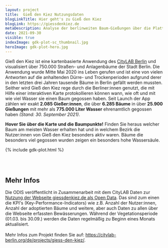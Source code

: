 ```yaml
---
layout: project
title:  Gieß den Kiez Nutzungsdaten
blogLinkTitle: Hier geht's zu Gieß den Kiez
blogLink: https://giessdenkiez.de
metaDescription: Analyse der berlinweiten Baum-Gießungen über die Plattform "Gieß den Kiez"
date: 2021-09-30
visible: true
indexImage: gdk-plot-sc_thumbnail.jpg
heroImage: gdk-plot-hero.jpg
---
```


Gieß den Kiez ist eine kartenbasierte Anwendung des [CityLAB Berlin](https://citylab-berlin.org/de/start/) und visualisiert über 750.000 Straßen- und Anlagenbäume der Stadt Berlin. Die Anwendung wurde Mitte Mai 2020 ins Leben gerufen und ist eine von vielen Antworten auf die anhaltenden Dürre- und Trockenperioden aufgrund derer in den letzten drei Jahren tausende Bäume in Berlin gefällt werden mussten. Seither wird Gieß den Kiez rege durch die Berliner:innen genutzt, die mit Hilfe einer interaktiven Karte protokollieren können wann, wie oft und mit wie viel Wasser sie einen Baum gegossen haben. Seit Launch der App zählen wir exakt **2.085 Gießer:innen**, die über **6.285 Bäume** in über **25.900 Gießungen** mit mehr als **775.000 Liter Wasser** ehrenamtlich gegossen haben
*(Stand: 30. September 2021)*.

**Hover Sie über die Karte und die Baumpunkte!** Finden Sie heraus welcher Baum am meisten Wasser erhalten hat und in welchem Bezirk die Nutzer:innen von Gieß den Kiez besonders aktiv waren. Bäume die besonders viel gegossen wurden zeigen ein besonders hohe Wassersäule.

{% include gdk-plot.html %}
</div>
<br/>
<br/>

<h2>Mehr Infos</h2>
Die ODIS veröffentlicht in Zusammenarbeit mit dem CityLAB Daten zur <a href="https://daten.berlin.de/datensaetze/gieß-den-kiez-nutzungsdaten" target="_blank">Nutzung der Webseite giessdenkiez.de als Open Data</a>. Das sind zum einen die KPI's (Key-Performance-Indicators) wie z.B. Anzahl der Nutzer:innen, Anzahl der adoptierten Bäume und weitere, aber auch Daten zu allen über die Webseite erfassten Bewässerungen. Während der Vegetationsperiode (01.03. bis 30.09.) werden die Daten regelmäßig zu Beginn eines Monats aktualisiert.
<br/>
<br/>
Mehr Infos zum Projekt finden Sie auf: <a href="https://citylab-berlin.org/de/projects/giess-den-kiez/" target="_blank">https://citylab-berlin.org/de/projects/giess-den-kiez/</a>.
<!-- <br/>
<br/>
Wenn Du selber aktiv werden und dich mit bereits aktiven Baumliebhaber:innen verknüpfen möchtest, um bspw. eine Gießgruppe zu gründen oder dich über das "richtige Gießen" von Stadtbäumen unterhalten möchtest, dann triff die Berliner Gieß-Community in unserem <a href="https://join.slack.com/t/giessdenkiez/shared_invite/zt-e3et281u-xON4UmBZpKavzDRkw5HmCQ" target="_blank">Gieß den Kiez Slack Channel</a>.  -->
